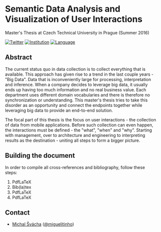 # Semantic Data Analysis and Visualization of User Interactions

Master's Thesis at Czech Technical University in Prague (Summer 2016)

[![Twitter](https://img.shields.io/badge/twitter-@miguelitinho-blue.svg?style=flat)](http://twitter.com/miguelitinho)
[![Institution](https://img.shields.io/badge/institution-ctu-yellow.svg?style=flat)](https://www.fel.cvut.cz/en/)
[![Language](https://img.shields.io/badge/language-english-green.svg?style=flat)](https://en.wikipedia.org/wiki/English_language)

## Abstract

The current status quo in data collection is to collect everything that is available. This approach has given rise to a trend in the last couple years - "Big Data". Data that is inconveniently large for processing, interpretation and inference. When a company decides to leverage big data, it usually ends up having too much information and no real business value. Each department uses different domain vocabularies and there is therefore no synchronization or understanding. This master's thesis tries to take this disorder as an opportunity and connect the endpoints together while leveraging big data to provide an end-to-end solution.

The focal part of this thesis is the focus on user interactions - the collection of data from mobile applications. Before such collection can even happen, the interactions must be defined - the "what", "when" and "why". Starting with management, over to architecture and engineering to interpreting results as the destination - uniting all steps to form a bigger picture.

## Building the document

In order to compile all cross-references and bibliography, follow these steps:

1. PdfLaTeX
2. Bib(la)tex
3. PdfLaTeX
4. PdfLaTeX

## Contact

- [Michal Švácha](http://github.com/svachmic) ([@miguelitinho](https://twitter.com/miguelitinho))